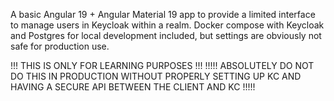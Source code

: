 A basic Angular 19 + Angular Material 19 app to provide a limited interface to manage users in Keycloak within a realm.
Docker compose with Keycloak and Postgres for local development included, but settings are obviously not safe for production use.

!!! THIS IS ONLY FOR LEARNING PURPOSES !!!
!!!!! ABSOLUTELY DO NOT DO THIS IN PRODUCTION WITHOUT PROPERLY SETTING UP KC AND HAVING A SECURE API BETWEEN THE CLIENT AND KC !!!!!